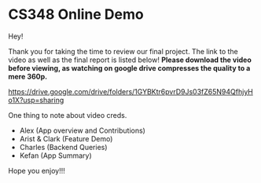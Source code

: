 # CS348 Online Demo

Hey!

Thank you for taking the time to review our final project. The link to the video as well as the final report is listed below! **Please download the video before viewing, as watching on google drive compresses the quality to a mere 360p.**

https://drive.google.com/drive/folders/1GYBKtr6pvrD9Js03fZ65N94QfhjyHo1X?usp=sharing

One thing to note about video creds. 

- Alex (App overview and Contributions)
- Arist & Clark (Feature Demo)
- Charles (Backend Queries)
- Kefan (App Summary)


Hope you enjoy!!!
